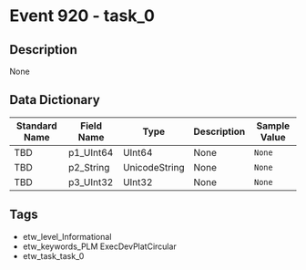 # Event 920 - task_0

## Description
None

## Data Dictionary
|Standard Name|Field Name|Type|Description|Sample Value|
|---|---|---|---|---|
|TBD|p1_UInt64|UInt64|None|`None`|
|TBD|p2_String|UnicodeString|None|`None`|
|TBD|p3_UInt32|UInt32|None|`None`|

## Tags
* etw_level_Informational
* etw_keywords_PLM ExecDevPlatCircular
* etw_task_task_0